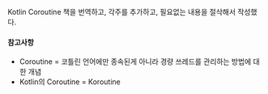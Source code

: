 Kotlin Coroutine 책을 번역하고, 각주를 추가하고, 필요없는 내용을 절삭해서 작성했다.

#### 참고사항

- Coroutine = 코틀린 언어에만 종속된게 아니라 경량 쓰레드를 관리하는 방법에 대한 개념
- Kotlin의 Coroutine = Koroutine